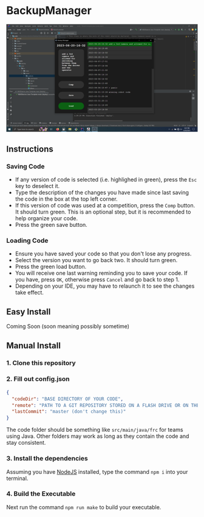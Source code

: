 # BackupManager
![Screenshot](backupmanager.PNG)
## Instructions
### Saving Code
- If any version of code is selected (i.e. highlighed in green), press the ```Esc``` key to deselect it.
- Type the description of the changes you have made since last saving the code in the box at the top left corner.
- If this version of code was used at a competition, press the ```Comp``` button. It should turn green. This is an optional step, but it is recommended to help organize your code.
- Press the green save button.
### Loading Code
- Ensure you have saved your code so that you don't lose any progress.
- Select the version you want to go back two. It should turn green.
- Press the green load button.
- You will receive one last warning reminding you to save your code. If you have, press ```OK```, otherwise press ```Cancel``` and go back to step 1.
- Depending on your IDE, you may have to relaunch it to see the changes take effect.
## Easy Install
Coming Soon
(soon meaning possibly sometime)
## Manual Install
### 1. Clone this repository
### 2. Fill out config.json
```json
{
  "codeDir": "BASE DIRECTORY OF YOUR CODE",
  "remote": "PATH TO A GIT REPOSITORY STORED ON A FLASH DRIVE OR ON THE FILESYSTEM",
  "lastCommit": "master (don't change this)" 
}
```
The code folder should be something like ```src/main/java/frc``` for teams using Java.
Other folders may work as long as they contain the code and stay consistent.
### 3. Install the dependencies
Assuming you have [NodeJS](https://nodejs.org) installed, type the command ```npm i``` into your terminal.
### 4. Build the Executable
Next run the command ```npm run make``` to build your executable.
